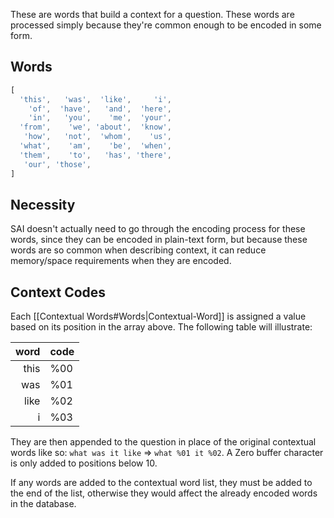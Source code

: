 These are words that build a context for a question. These words are processed simply because they're common enough to be encoded in some form.

## Words
```js
[
  'this',   'was',  'like',     'i',
    'of',  'have',   'and',  'here',
    'in',   'you',    'me',  'your',
  'from',    'we', 'about',  'know',
   'how',   'not',  'whom',    'us',
  'what',    'am',    'be',  'when',
  'them',    'to',   'has', 'there',
   'our', 'those',
]
```

## Necessity
SAI doesn't actually need to go through the encoding process for these words, since they can be encoded in plain-text form, but because these words are so common when describing context, it can reduce memory/space requirements when they are encoded.

## Context Codes
Each [[Contextual Words#Words|Contextual-Word]] is assigned a value based on its position in the array above. The following table will illustrate:

word | code
------:|------
this | %00
was | %01
like | %02
i | %03

They are then appended to the question in place of the original contextual words like so: `what was it like` => `what %01 it %02`. A Zero buffer character is only added to positions below 10.

If any words are added to the contextual word list, they must be added to the end of the list, otherwise they would affect the already encoded words in the database.